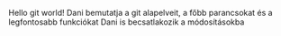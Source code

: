 Hello git world! Dani bemutatja a git alapelveit, a főbb parancsokat és a legfontosabb funkciókat
Dani is becsatlakozik a módosításokba